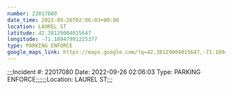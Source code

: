 ```yaml
---
number: 22017080
date_time: 2022-09-26T02:06:03+00:00
location: LAUREL ST
latitude: 42.38129004015647
longitude: -71.18947991225377
type: PARKING ENFORCE
google_maps_link: https://maps.google.com/?q=42.38129004015647,-71.18947991225377
---
```


;;;Incident #: 22017080  Date: 2022-09-26 02:06:03   Type: PARKING ENFORCE;;;;;;Location: LAUREL ST;;;
